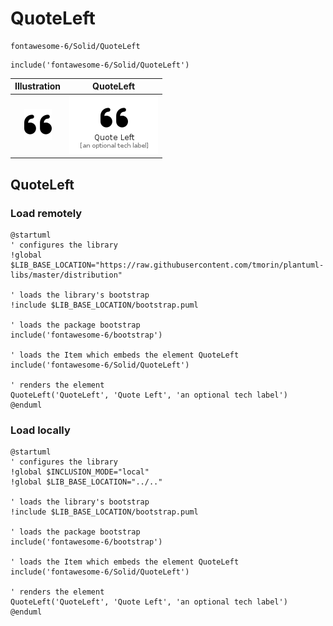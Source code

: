 # QuoteLeft


```text
fontawesome-6/Solid/QuoteLeft
```

```text
include('fontawesome-6/Solid/QuoteLeft')
```



| Illustration | QuoteLeft |
| :---: | :---: |
| ![illustration for Illustration](../../fontawesome-6/Solid/QuoteLeft.png) | ![illustration for QuoteLeft](../../fontawesome-6/Solid/QuoteLeft.Local.png) |




## QuoteLeft

### Load remotely
```plantuml
@startuml
' configures the library
!global $LIB_BASE_LOCATION="https://raw.githubusercontent.com/tmorin/plantuml-libs/master/distribution"

' loads the library's bootstrap
!include $LIB_BASE_LOCATION/bootstrap.puml

' loads the package bootstrap
include('fontawesome-6/bootstrap')

' loads the Item which embeds the element QuoteLeft
include('fontawesome-6/Solid/QuoteLeft')

' renders the element
QuoteLeft('QuoteLeft', 'Quote Left', 'an optional tech label')
@enduml
```

### Load locally
```plantuml
@startuml
' configures the library
!global $INCLUSION_MODE="local"
!global $LIB_BASE_LOCATION="../.."

' loads the library's bootstrap
!include $LIB_BASE_LOCATION/bootstrap.puml

' loads the package bootstrap
include('fontawesome-6/bootstrap')

' loads the Item which embeds the element QuoteLeft
include('fontawesome-6/Solid/QuoteLeft')

' renders the element
QuoteLeft('QuoteLeft', 'Quote Left', 'an optional tech label')
@enduml
```

